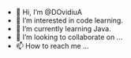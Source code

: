 - 👋 Hi, I’m @DOvidiuA
- 👀 I’m interested in code learning.
- 🌱 I’m currently learning Java.
- 💞️ I’m looking to collaborate on ...
- 📫 How to reach me ...

<!---
DOvidiuA/DOvidiuA is a ✨ special ✨ repository because its `README.md` (this file) appears on your GitHub profile.
You can click the Preview link to take a look at your changes.
--->

